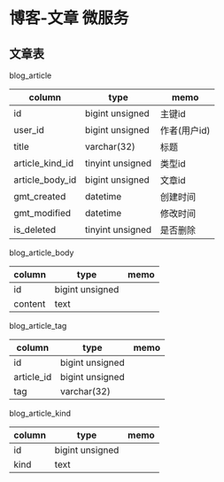 # 博客-文章 微服务

## 文章表

blog_article

| column          | type             | memo         |
|-----------------|------------------|--------------|
| id              | bigint unsigned  | 主键id         |
| user_id         | bigint unsigned  | 作者(用户id)     |
| title           | varchar(32)      | 标题           |
| article_kind_id | tinyint unsigned | 类型id         |
| article_body_id | bigint unsigned  | 文章id         |
| gmt_created     | datetime         | 创建时间         |
| gmt_modified    | datetime         | 修改时间         |
| is_deleted      | tinyint unsigned | 是否删除         |

blog_article_body

| column  | type            | memo |
|---------|-----------------|------|
| id      | bigint unsigned |      |
| content | text            |      |

blog_article_tag

| column     | type            | memo |
|------------|-----------------|------|
| id         | bigint unsigned |      |
| article_id | bigint unsigned |      |
| tag        | varchar(32)     |      |

blog_article_kind

| column | type            | memo |
|--------|-----------------|------|
| id     | bigint unsigned |      |
| kind   | text            |      |






